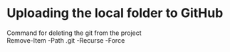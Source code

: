 # Uploading the local folder to GitHub

Command for deleting the git from the project
<br>
Remove-Item -Path .git -Recurse -Force
